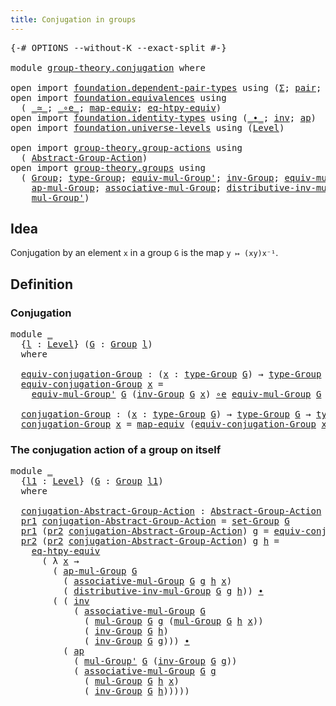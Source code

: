 ```yaml
---
title: Conjugation in groups
---
```


<pre class="Agda"><a id="47" class="Symbol">{-#</a> <a id="51" class="Keyword">OPTIONS</a> <a id="59" class="Pragma">--without-K</a> <a id="71" class="Pragma">--exact-split</a> <a id="85" class="Symbol">#-}</a>

<a id="90" class="Keyword">module</a> <a id="97" href="group-theory.conjugation.html" class="Module">group-theory.conjugation</a> <a id="122" class="Keyword">where</a>

<a id="129" class="Keyword">open</a> <a id="134" class="Keyword">import</a> <a id="141" href="foundation.dependent-pair-types.html" class="Module">foundation.dependent-pair-types</a> <a id="173" class="Keyword">using</a> <a id="179" class="Symbol">(</a><a id="180" href="foundation-core.dependent-pair-types.html#515" class="Record">Σ</a><a id="181" class="Symbol">;</a> <a id="183" href="foundation-core.dependent-pair-types.html#588" class="InductiveConstructor">pair</a><a id="187" class="Symbol">;</a> <a id="189" href="foundation-core.dependent-pair-types.html#605" class="Field">pr1</a><a id="192" class="Symbol">;</a> <a id="194" href="foundation-core.dependent-pair-types.html#617" class="Field">pr2</a><a id="197" class="Symbol">)</a>
<a id="199" class="Keyword">open</a> <a id="204" class="Keyword">import</a> <a id="211" href="foundation.equivalences.html" class="Module">foundation.equivalences</a> <a id="235" class="Keyword">using</a>
  <a id="243" class="Symbol">(</a> <a id="245" href="foundation-core.equivalences.html#1621" class="Function Operator">_≃_</a><a id="248" class="Symbol">;</a> <a id="250" href="foundation-core.equivalences.html#7869" class="Function Operator">_∘e_</a><a id="254" class="Symbol">;</a> <a id="256" href="foundation-core.equivalences.html#1821" class="Function">map-equiv</a><a id="265" class="Symbol">;</a> <a id="267" href="foundation.equivalences.html#12654" class="Function">eq-htpy-equiv</a><a id="280" class="Symbol">)</a>
<a id="282" class="Keyword">open</a> <a id="287" class="Keyword">import</a> <a id="294" href="foundation.identity-types.html" class="Module">foundation.identity-types</a> <a id="320" class="Keyword">using</a> <a id="326" class="Symbol">(</a><a id="327" href="foundation-core.identity-types.html#2425" class="Function Operator">_∙_</a><a id="330" class="Symbol">;</a> <a id="332" href="foundation-core.identity-types.html#2729" class="Function">inv</a><a id="335" class="Symbol">;</a> <a id="337" href="foundation-core.identity-types.html#4003" class="Function">ap</a><a id="339" class="Symbol">)</a>
<a id="341" class="Keyword">open</a> <a id="346" class="Keyword">import</a> <a id="353" href="foundation.universe-levels.html" class="Module">foundation.universe-levels</a> <a id="380" class="Keyword">using</a> <a id="386" class="Symbol">(</a><a id="387" href="Agda.Primitive.html#597" class="Postulate">Level</a><a id="392" class="Symbol">)</a>

<a id="395" class="Keyword">open</a> <a id="400" class="Keyword">import</a> <a id="407" href="group-theory.group-actions.html" class="Module">group-theory.group-actions</a> <a id="434" class="Keyword">using</a>
  <a id="442" class="Symbol">(</a> <a id="444" href="group-theory.group-actions.html#1205" class="Function">Abstract-Group-Action</a><a id="465" class="Symbol">)</a>
<a id="467" class="Keyword">open</a> <a id="472" class="Keyword">import</a> <a id="479" href="group-theory.groups.html" class="Module">group-theory.groups</a> <a id="499" class="Keyword">using</a>
  <a id="507" class="Symbol">(</a> <a id="509" href="group-theory.groups.html#2650" class="Function">Group</a><a id="514" class="Symbol">;</a> <a id="516" href="group-theory.groups.html#2893" class="Function">type-Group</a><a id="526" class="Symbol">;</a> <a id="528" href="group-theory.groups.html#6484" class="Function">equiv-mul-Group&#39;</a><a id="544" class="Symbol">;</a> <a id="546" href="group-theory.groups.html#4841" class="Function">inv-Group</a><a id="555" class="Symbol">;</a> <a id="557" href="group-theory.groups.html#5871" class="Function">equiv-mul-Group</a><a id="572" class="Symbol">;</a> <a id="574" href="group-theory.groups.html#2833" class="Function">set-Group</a><a id="583" class="Symbol">;</a>
    <a id="589" href="group-theory.groups.html#3234" class="Function">ap-mul-Group</a><a id="601" class="Symbol">;</a> <a id="603" href="group-theory.groups.html#3487" class="Function">associative-mul-Group</a><a id="624" class="Symbol">;</a> <a id="626" href="group-theory.groups.html#8124" class="Function">distributive-inv-mul-Group</a><a id="652" class="Symbol">;</a> <a id="654" href="group-theory.groups.html#3138" class="Function">mul-Group</a><a id="663" class="Symbol">;</a>
    <a id="669" href="group-theory.groups.html#3399" class="Function">mul-Group&#39;</a><a id="679" class="Symbol">)</a>
</pre>
## Idea

Conjugation by an element `x` in a group `G` is the map `y ↦ (xy)x⁻¹`.

## Definition

### Conjugation

<pre class="Agda"><a id="807" class="Keyword">module</a> <a id="814" href="group-theory.conjugation.html#814" class="Module">_</a>
  <a id="818" class="Symbol">{</a><a id="819" href="group-theory.conjugation.html#819" class="Bound">l</a> <a id="821" class="Symbol">:</a> <a id="823" href="Agda.Primitive.html#597" class="Postulate">Level</a><a id="828" class="Symbol">}</a> <a id="830" class="Symbol">(</a><a id="831" href="group-theory.conjugation.html#831" class="Bound">G</a> <a id="833" class="Symbol">:</a> <a id="835" href="group-theory.groups.html#2650" class="Function">Group</a> <a id="841" href="group-theory.conjugation.html#819" class="Bound">l</a><a id="842" class="Symbol">)</a>
  <a id="846" class="Keyword">where</a>

  <a id="855" href="group-theory.conjugation.html#855" class="Function">equiv-conjugation-Group</a> <a id="879" class="Symbol">:</a> <a id="881" class="Symbol">(</a><a id="882" href="group-theory.conjugation.html#882" class="Bound">x</a> <a id="884" class="Symbol">:</a> <a id="886" href="group-theory.groups.html#2893" class="Function">type-Group</a> <a id="897" href="group-theory.conjugation.html#831" class="Bound">G</a><a id="898" class="Symbol">)</a> <a id="900" class="Symbol">→</a> <a id="902" href="group-theory.groups.html#2893" class="Function">type-Group</a> <a id="913" href="group-theory.conjugation.html#831" class="Bound">G</a> <a id="915" href="foundation-core.equivalences.html#1621" class="Function Operator">≃</a> <a id="917" href="group-theory.groups.html#2893" class="Function">type-Group</a> <a id="928" href="group-theory.conjugation.html#831" class="Bound">G</a>
  <a id="932" href="group-theory.conjugation.html#855" class="Function">equiv-conjugation-Group</a> <a id="956" href="group-theory.conjugation.html#956" class="Bound">x</a> <a id="958" class="Symbol">=</a>
    <a id="964" href="group-theory.groups.html#6484" class="Function">equiv-mul-Group&#39;</a> <a id="981" href="group-theory.conjugation.html#831" class="Bound">G</a> <a id="983" class="Symbol">(</a><a id="984" href="group-theory.groups.html#4841" class="Function">inv-Group</a> <a id="994" href="group-theory.conjugation.html#831" class="Bound">G</a> <a id="996" href="group-theory.conjugation.html#956" class="Bound">x</a><a id="997" class="Symbol">)</a> <a id="999" href="foundation-core.equivalences.html#7869" class="Function Operator">∘e</a> <a id="1002" href="group-theory.groups.html#5871" class="Function">equiv-mul-Group</a> <a id="1018" href="group-theory.conjugation.html#831" class="Bound">G</a> <a id="1020" href="group-theory.conjugation.html#956" class="Bound">x</a>

  <a id="1025" href="group-theory.conjugation.html#1025" class="Function">conjugation-Group</a> <a id="1043" class="Symbol">:</a> <a id="1045" class="Symbol">(</a><a id="1046" href="group-theory.conjugation.html#1046" class="Bound">x</a> <a id="1048" class="Symbol">:</a> <a id="1050" href="group-theory.groups.html#2893" class="Function">type-Group</a> <a id="1061" href="group-theory.conjugation.html#831" class="Bound">G</a><a id="1062" class="Symbol">)</a> <a id="1064" class="Symbol">→</a> <a id="1066" href="group-theory.groups.html#2893" class="Function">type-Group</a> <a id="1077" href="group-theory.conjugation.html#831" class="Bound">G</a> <a id="1079" class="Symbol">→</a> <a id="1081" href="group-theory.groups.html#2893" class="Function">type-Group</a> <a id="1092" href="group-theory.conjugation.html#831" class="Bound">G</a>
  <a id="1096" href="group-theory.conjugation.html#1025" class="Function">conjugation-Group</a> <a id="1114" href="group-theory.conjugation.html#1114" class="Bound">x</a> <a id="1116" class="Symbol">=</a> <a id="1118" href="foundation-core.equivalences.html#1821" class="Function">map-equiv</a> <a id="1128" class="Symbol">(</a><a id="1129" href="group-theory.conjugation.html#855" class="Function">equiv-conjugation-Group</a> <a id="1153" href="group-theory.conjugation.html#1114" class="Bound">x</a><a id="1154" class="Symbol">)</a>
</pre>
### The conjugation action of a group on itself

<pre class="Agda"><a id="1218" class="Keyword">module</a> <a id="1225" href="group-theory.conjugation.html#1225" class="Module">_</a>
  <a id="1229" class="Symbol">{</a><a id="1230" href="group-theory.conjugation.html#1230" class="Bound">l1</a> <a id="1233" class="Symbol">:</a> <a id="1235" href="Agda.Primitive.html#597" class="Postulate">Level</a><a id="1240" class="Symbol">}</a> <a id="1242" class="Symbol">(</a><a id="1243" href="group-theory.conjugation.html#1243" class="Bound">G</a> <a id="1245" class="Symbol">:</a> <a id="1247" href="group-theory.groups.html#2650" class="Function">Group</a> <a id="1253" href="group-theory.conjugation.html#1230" class="Bound">l1</a><a id="1255" class="Symbol">)</a>
  <a id="1259" class="Keyword">where</a>

  <a id="1268" href="group-theory.conjugation.html#1268" class="Function">conjugation-Abstract-Group-Action</a> <a id="1302" class="Symbol">:</a> <a id="1304" href="group-theory.group-actions.html#1205" class="Function">Abstract-Group-Action</a> <a id="1326" href="group-theory.conjugation.html#1243" class="Bound">G</a> <a id="1328" href="group-theory.conjugation.html#1230" class="Bound">l1</a>
  <a id="1333" href="foundation-core.dependent-pair-types.html#605" class="Field">pr1</a> <a id="1337" href="group-theory.conjugation.html#1268" class="Function">conjugation-Abstract-Group-Action</a> <a id="1371" class="Symbol">=</a> <a id="1373" href="group-theory.groups.html#2833" class="Function">set-Group</a> <a id="1383" href="group-theory.conjugation.html#1243" class="Bound">G</a>
  <a id="1387" href="foundation-core.dependent-pair-types.html#605" class="Field">pr1</a> <a id="1391" class="Symbol">(</a><a id="1392" href="foundation-core.dependent-pair-types.html#617" class="Field">pr2</a> <a id="1396" href="group-theory.conjugation.html#1268" class="Function">conjugation-Abstract-Group-Action</a><a id="1429" class="Symbol">)</a> <a id="1431" href="group-theory.conjugation.html#1431" class="Bound">g</a> <a id="1433" class="Symbol">=</a> <a id="1435" href="group-theory.conjugation.html#855" class="Function">equiv-conjugation-Group</a> <a id="1459" href="group-theory.conjugation.html#1243" class="Bound">G</a> <a id="1461" href="group-theory.conjugation.html#1431" class="Bound">g</a>
  <a id="1465" href="foundation-core.dependent-pair-types.html#617" class="Field">pr2</a> <a id="1469" class="Symbol">(</a><a id="1470" href="foundation-core.dependent-pair-types.html#617" class="Field">pr2</a> <a id="1474" href="group-theory.conjugation.html#1268" class="Function">conjugation-Abstract-Group-Action</a><a id="1507" class="Symbol">)</a> <a id="1509" href="group-theory.conjugation.html#1509" class="Bound">g</a> <a id="1511" href="group-theory.conjugation.html#1511" class="Bound">h</a> <a id="1513" class="Symbol">=</a>
    <a id="1519" href="foundation.equivalences.html#12654" class="Function">eq-htpy-equiv</a>
      <a id="1539" class="Symbol">(</a> <a id="1541" class="Symbol">λ</a> <a id="1543" href="group-theory.conjugation.html#1543" class="Bound">x</a> <a id="1545" class="Symbol">→</a>
        <a id="1555" class="Symbol">(</a> <a id="1557" href="group-theory.groups.html#3234" class="Function">ap-mul-Group</a> <a id="1570" href="group-theory.conjugation.html#1243" class="Bound">G</a>
          <a id="1582" class="Symbol">(</a> <a id="1584" href="group-theory.groups.html#3487" class="Function">associative-mul-Group</a> <a id="1606" href="group-theory.conjugation.html#1243" class="Bound">G</a> <a id="1608" href="group-theory.conjugation.html#1509" class="Bound">g</a> <a id="1610" href="group-theory.conjugation.html#1511" class="Bound">h</a> <a id="1612" href="group-theory.conjugation.html#1543" class="Bound">x</a><a id="1613" class="Symbol">)</a>
          <a id="1625" class="Symbol">(</a> <a id="1627" href="group-theory.groups.html#8124" class="Function">distributive-inv-mul-Group</a> <a id="1654" href="group-theory.conjugation.html#1243" class="Bound">G</a> <a id="1656" href="group-theory.conjugation.html#1509" class="Bound">g</a> <a id="1658" href="group-theory.conjugation.html#1511" class="Bound">h</a><a id="1659" class="Symbol">))</a> <a id="1662" href="foundation-core.identity-types.html#2425" class="Function Operator">∙</a>
        <a id="1672" class="Symbol">(</a> <a id="1674" class="Symbol">(</a> <a id="1676" href="foundation-core.identity-types.html#2729" class="Function">inv</a>
            <a id="1692" class="Symbol">(</a> <a id="1694" href="group-theory.groups.html#3487" class="Function">associative-mul-Group</a> <a id="1716" href="group-theory.conjugation.html#1243" class="Bound">G</a>
              <a id="1732" class="Symbol">(</a> <a id="1734" href="group-theory.groups.html#3138" class="Function">mul-Group</a> <a id="1744" href="group-theory.conjugation.html#1243" class="Bound">G</a> <a id="1746" href="group-theory.conjugation.html#1509" class="Bound">g</a> <a id="1748" class="Symbol">(</a><a id="1749" href="group-theory.groups.html#3138" class="Function">mul-Group</a> <a id="1759" href="group-theory.conjugation.html#1243" class="Bound">G</a> <a id="1761" href="group-theory.conjugation.html#1511" class="Bound">h</a> <a id="1763" href="group-theory.conjugation.html#1543" class="Bound">x</a><a id="1764" class="Symbol">))</a>
              <a id="1781" class="Symbol">(</a> <a id="1783" href="group-theory.groups.html#4841" class="Function">inv-Group</a> <a id="1793" href="group-theory.conjugation.html#1243" class="Bound">G</a> <a id="1795" href="group-theory.conjugation.html#1511" class="Bound">h</a><a id="1796" class="Symbol">)</a>
              <a id="1812" class="Symbol">(</a> <a id="1814" href="group-theory.groups.html#4841" class="Function">inv-Group</a> <a id="1824" href="group-theory.conjugation.html#1243" class="Bound">G</a> <a id="1826" href="group-theory.conjugation.html#1509" class="Bound">g</a><a id="1827" class="Symbol">)))</a> <a id="1831" href="foundation-core.identity-types.html#2425" class="Function Operator">∙</a>
          <a id="1843" class="Symbol">(</a> <a id="1845" href="foundation-core.identity-types.html#4003" class="Function">ap</a>
            <a id="1860" class="Symbol">(</a> <a id="1862" href="group-theory.groups.html#3399" class="Function">mul-Group&#39;</a> <a id="1873" href="group-theory.conjugation.html#1243" class="Bound">G</a> <a id="1875" class="Symbol">(</a><a id="1876" href="group-theory.groups.html#4841" class="Function">inv-Group</a> <a id="1886" href="group-theory.conjugation.html#1243" class="Bound">G</a> <a id="1888" href="group-theory.conjugation.html#1509" class="Bound">g</a><a id="1889" class="Symbol">))</a>
            <a id="1904" class="Symbol">(</a> <a id="1906" href="group-theory.groups.html#3487" class="Function">associative-mul-Group</a> <a id="1928" href="group-theory.conjugation.html#1243" class="Bound">G</a> <a id="1930" href="group-theory.conjugation.html#1509" class="Bound">g</a>
              <a id="1946" class="Symbol">(</a> <a id="1948" href="group-theory.groups.html#3138" class="Function">mul-Group</a> <a id="1958" href="group-theory.conjugation.html#1243" class="Bound">G</a> <a id="1960" href="group-theory.conjugation.html#1511" class="Bound">h</a> <a id="1962" href="group-theory.conjugation.html#1543" class="Bound">x</a><a id="1963" class="Symbol">)</a>
              <a id="1979" class="Symbol">(</a> <a id="1981" href="group-theory.groups.html#4841" class="Function">inv-Group</a> <a id="1991" href="group-theory.conjugation.html#1243" class="Bound">G</a> <a id="1993" href="group-theory.conjugation.html#1511" class="Bound">h</a><a id="1994" class="Symbol">)))))</a>
</pre>